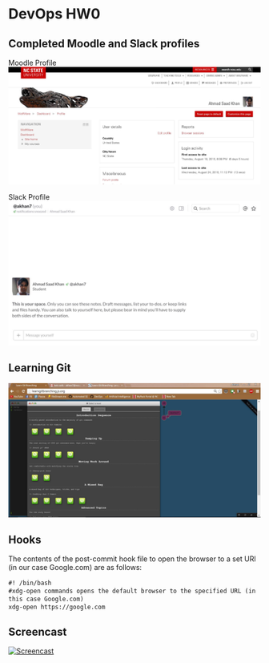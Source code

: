 # DevOps HW0

## Completed Moodle and Slack profiles
Moodle Profile
[![MoodleProfile](https://github.com/akhan7/DevOps/blob/master/HW0/images/MoodleProfile.jpg)](#MoodleProfile)

Slack Profile
[![SlackProfile](https://github.com/akhan7/DevOps/blob/master/HW0/images/SlackProfile.jpg)](#SlackProfile)

## Learning Git
[![LearningGit](https://github.com/akhan7/DevOps/blob/master/HW0/images/LearningGit.jpg)](#LearningGit)

## Hooks
The contents of the post-commit hook file to open the browser to a set URl (in our case Google.com) are as follows:

	#! /bin/bash
	#xdg-open commands opens the default browser to the specified URL (in this case Google.com)
	xdg-open https://google.com

## Screencast
[![Screencast](https://github.com/akhan7/DevOps/blob/master/HW0/images/Screencast.gif)](#Screencast)
